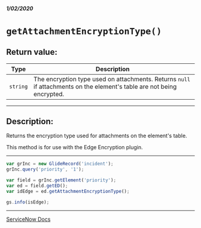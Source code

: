 ##### 1/02/2020
# `getAttachmentEncryptionType()`

## Return value:
| Type | Description |
|---|---|
| `string` | The encryption type used on attachments.  Returns `null` if attachments on the element's table are not being encrypted. |

---

## Description:
Returns the encryption type used for attachments on the element's table.

This method is for use with the Edge Encryption plugin.

---

```js
var grInc = new GlideRecord('incident');
grInc.query('priority', '1');

var field = grInc.getElement('priority');
var ed = field.getED();
var idEdge = ed.getAttachmentEncryptionType();

gs.info(isEdge);
```

---

[ServiceNow Docs](https://developer.servicenow.com/app.do#!/api_doc?v=newyork&id=r_ScopedGlideElementDescriptorGetAttachmentEncyrptionType)